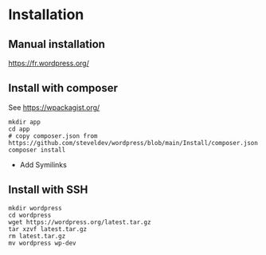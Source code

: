 # Installation

## Manual installation
https://fr.wordpress.org/

## Install with composer
See https://wpackagist.org/

```
mkdir app
cd app
# copy composer.json from https://github.com/steveldev/wordpress/blob/main/Install/composer.json
composer install
```
- Add Symilinks



## Install with SSH
```
mkdir wordpress
cd wordpress
wget https://wordpress.org/latest.tar.gz
tar xzvf latest.tar.gz
rm latest.tar.gz
mv wordpress wp-dev
```
